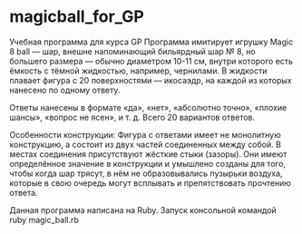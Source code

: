 # magicball_for_GP
Учебная программа для курса GP
Программа имитирует игрушку Magic 8 ball — шар, внешне напоминающий бильярдный шар № 8, но большего размера — обычно диаметром 10-11 см, внутри которого есть ёмкость с тёмной жидкостью, например, чернилами. В жидкости плавает фигура с 20 поверхностями — икосаэдр, на каждой из которых нанесено по одному ответу.

Ответы нанесены в формате «да», «нет», «абсолютно точно», «плохие шансы», «вопрос не ясен», и т. д. Всего 20 вариантов ответов.

Особенности конструкции: Фигура с ответами имеет не монолитную конструкцию, а состоит из двух частей соединенных между собой. В местах соединения присутствуют жёсткие стыки (зазоры). Они имеют определённое значение в конструкции и умышлено созданы для того, чтобы когда шар трясут, в нём не образовывались пузырьки воздуха, которые в свою очередь могут всплывать и препятствовать прочтению ответа.

Данная программа написана на Ruby. Запуск консольной командой ruby magic_ball.rb

